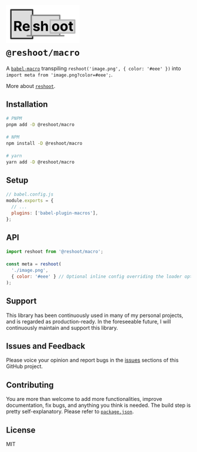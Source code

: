 # <img src="https://raw.githubusercontent.com/billykwok/reshoot/main/logo.png" width="200" alt="Reshoot logo" /><br/>`@reshoot/macro`

A [`babel-macro`](https://github.com/kentcdodds/babel-plugin-macros) transpiling `reshoot('image.png', { color: '#eee' })` into `import meta from 'image.png?color=#eee';`.

More about [`reshoot`](https://github.com/billykwok/reshoot).

## Installation

```sh
# PNPM
pnpm add -D @reshoot/macro

# NPM
npm install -D @reshoot/macro

# yarn
yarn add -D @reshoot/macro
```

## Setup

```js
// babel.config.js
module.exports = {
  // ...
  plugins: ['babel-plugin-macros'],
};
```

## API

```js
import reshoot from '@reshoot/macro';

const meta = reshoot(
  './image.png',
  { color: '#eee' } // Optional inline config overriding the loader options
);
```

## Support

This library has been continuously used in many of my personal projects, and is regarded as production-ready. In the foreseeable future, I will continuously maintain and support this library.

## Issues and Feedback

Please voice your opinion and report bugs in the [issues](https://github.com/billykwok/reshoot/issues) sections of this GitHub project.

## Contributing

You are more than welcome to add more functionalities, improve documentation, fix bugs, and anything you think is needed. The build step is pretty self-explanatory. Please refer to [`package.json`](https://github.com/billykwok/reshoot/blob/main/package.json).

## License

MIT
